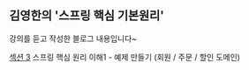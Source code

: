 ## 김영한의 '스프링 핵심 기본원리' 
강의를 듣고 작성한 블로그 내용입니다~

[섹션 3](https://velog.io/@2hyunjinn/%EC%84%B9%EC%85%983.%EC%8A%A4%ED%94%84%EB%A7%81-%ED%95%B5%EC%8B%AC-%EC%9B%90%EB%A6%AC-%EC%9D%B4%ED%95%B41-%EC%98%88%EC%A0%9C-%EB%A7%8C%EB%93%A4%EA%B8%B0-%ED%9A%8C%EC%9B%90-%EB%8F%84%EB%A9%94%EC%9D%B8) 스프링 핵심 원리 이해1 - 예제 만들기 (회원 / 주문 / 할인 도메인)

